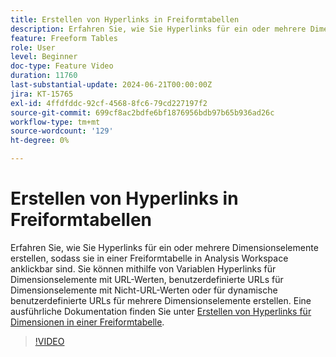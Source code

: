 ```yaml
---
title: Erstellen von Hyperlinks in Freiformtabellen
description: Erfahren Sie, wie Sie Hyperlinks für ein oder mehrere Dimensionselemente erstellen, sodass sie in einer Freiformtabelle in Analysis Workspace anklickbar sind. Sie können mithilfe von Variablen Hyperlinks für Dimensionselemente mit URL-Werten, benutzerdefinierte URLs für Dimensionselemente mit Nicht-URL-Werten oder für dynamische benutzerdefinierte URLs für mehrere Dimensionselemente erstellen.
feature: Freeform Tables
role: User
level: Beginner
doc-type: Feature Video
duration: 11760
last-substantial-update: 2024-06-21T00:00:00Z
jira: KT-15765
exl-id: 4ffdfddc-92cf-4568-8fc6-79cd227197f2
source-git-commit: 699cf8ac2bdfe6bf1876956bdb97b65b936ad26c
workflow-type: tm+mt
source-wordcount: '129'
ht-degree: 0%

---
```


# Erstellen von Hyperlinks in Freiformtabellen

Erfahren Sie, wie Sie Hyperlinks für ein oder mehrere Dimensionselemente erstellen, sodass sie in einer Freiformtabelle in Analysis Workspace anklickbar sind. Sie können mithilfe von Variablen Hyperlinks für Dimensionselemente mit URL-Werten, benutzerdefinierte URLs für Dimensionselemente mit Nicht-URL-Werten oder für dynamische benutzerdefinierte URLs für mehrere Dimensionselemente erstellen. Eine ausführliche Dokumentation finden Sie unter [Erstellen von Hyperlinks für Dimensionen in einer Freiformtabelle](https://experienceleague.adobe.com/de/docs/analytics/analyze/analysis-workspace/visualizations/freeform-table/freeform-table-hyperlinks).

>[!VIDEO](https://video.tv.adobe.com/v/3445795/?learn=on&captions=ger)
